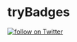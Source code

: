 # tryBadges
<a href="[www.statsmodels.org](https://www.statsmodels.org/stable/index.html)">
  <img src="https://www.statsmodels.org/stable/_images/statsmodels-logo-v2-horizontal.svg"
            alt="follow on Twitter"></a>
